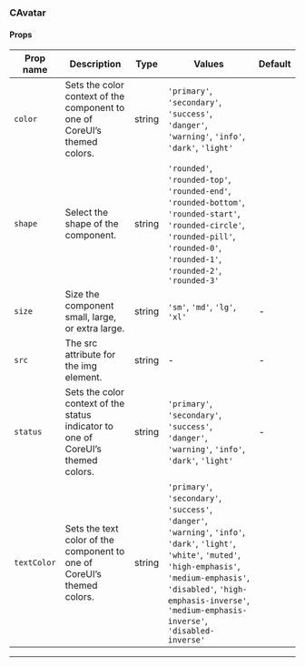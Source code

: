 ### CAvatar

#### Props

| Prop name              | Description                                                                      | Type   | Values                                                                                                                                                                                                                                                    | Default |
| ---------------------- | -------------------------------------------------------------------------------- | ------ | --------------------------------------------------------------------------------------------------------------------------------------------------------------------------------------------------------------------------------------------------------- | ------- |
| <code>color</code>     | Sets the color context of the component to one of CoreUI’s themed colors.        | string | `'primary'`, `'secondary'`, `'success'`, `'danger'`, `'warning'`, `'info'`, `'dark'`, `'light'`                                                                                                                                                           |         |
| <code>shape</code>     | Select the shape of the component.                                               | string | `'rounded'`, `'rounded-top'`, `'rounded-end'`, `'rounded-bottom'`, `'rounded-start'`, `'rounded-circle'`, `'rounded-pill'`, `'rounded-0'`, `'rounded-1'`, `'rounded-2'`, `'rounded-3'`                                                                    |         |
| <code>size</code>      | Size the component small, large, or extra large.                                 | string | `'sm'`, `'md'`, `'lg'`, `'xl'`                                                                                                                                                                                                                            | -       |
| <code>src</code>       | The src attribute for the img element.                                           | string | -                                                                                                                                                                                                                                                         | -       |
| <code>status</code>    | Sets the color context of the status indicator to one of CoreUI’s themed colors. | string | `'primary'`, `'secondary'`, `'success'`, `'danger'`, `'warning'`, `'info'`, `'dark'`, `'light'`                                                                                                                                                           | -       |
| <code>textColor</code> | Sets the text color of the component to one of CoreUI’s themed colors.           | string | `'primary'`, `'secondary'`, `'success'`, `'danger'`, `'warning'`, `'info'`, `'dark'`, `'light'`, `'white'`, `'muted'`, `'high-emphasis'`, `'medium-emphasis'`, `'disabled'`, `'high-emphasis-inverse'`, `'medium-emphasis-inverse'`, `'disabled-inverse'` |         |

---
